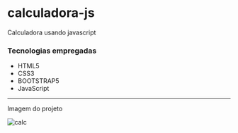 # calculadora-js
Calculadora usando javascript

<h3> Tecnologias empregadas</h3>
<ul>
  <li>HTML5</li>
  <li>CSS3</li>
  <li>BOOTSTRAP5</li>
  <li>JavaScript</li>
</ul>
<hr>
<p> Imagem do projeto </p>

![calc](https://user-images.githubusercontent.com/66692202/158668465-99e3fe36-4db0-4cae-be46-cf8728bc69b1.jpeg)


